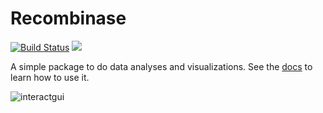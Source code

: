 # Recombinase

[![Build Status](https://travis-ci.org/piever/Recombinase.jl.svg?branch=master)](https://travis-ci.org/piever/Recombinase.jl)
[![](https://img.shields.io/badge/docs-latest-blue.svg)](https://piever.github.io/Recombinase.jl/latest/index.html)

A simple package to do data analyses and visualizations. See the [docs](https://piever.github.io/Recombinase.jl/latest/index.html) to learn how to use it.

![interactgui](https://user-images.githubusercontent.com/6333339/55816219-b3af4a00-5ae9-11e9-94f5-d3cc4e5d722d.png)
